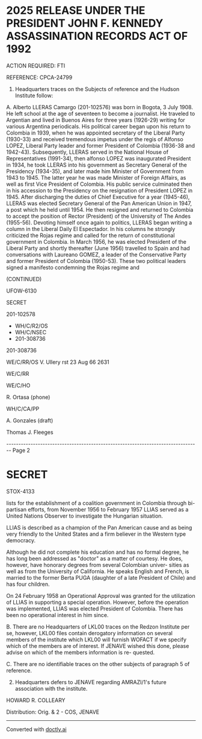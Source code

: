# 2025 RELEASE UNDER THE PRESIDENT JOHN F. KENNEDY ASSASSINATION RECORDS ACT OF 1992

ACTION REQUIRED: FTI

REFERENCE: CPCA-24799

1. Headquarters traces on the Subjects of reference and the Hudson Institute follow:

A. Alberto LLERAS Camargo (201-102576) was born in Bogota, 3 July 1908. He left school at the age of seventeen to become a journalist. He traveled to Argentian and lived in Buenos Aires for three years (1926-29) writing for various Argentina periodicals. His political career began upon his return to Colombia in 1939, when he was appointed secretary of the Liberal Party (1930-33) and received tremendous impetus under the regis of Alfonso LOPEZ, Liberal Party leader and former President of Colombia (1936-38 and 1942-43). Subsequently, LLERAS served in the National House of Representatives (1991-34), then alfonso LOPEZ was inaugurated President in 1934, he took LLERAS into his government as Secretary General of the Presidency (1934-35), and later made him Minister of Government from 1943 to 1945. The latter year he was made Minister of Foreign Affairs, as well as first Vice President of Colombia. His public service culminated then in his accession to the Presidency on the resignation of President LOPEZ in 1945. After discharging the duties of Chief Executive for a year (1945-46), LLERAS was elected Secretary General of the Pan American Union in 1947, a post which he held until 1954. He then resigned and returned to Colombia to accept the position of Rector (President) of the University of The Andes (1955-56). Devoting himself once again to politics, LLERAS began writing a column in the Liberal Daily El Espectador. In his columns he strongly criticized the Rojas regime and called for the return of constitutional government in Colombia. In March 1956, he was elected President of the Liberal Party and shortly thereafter (June 1956) travelled to Spain and had conversations with Laureano GOMEZ, a leader of the Conservative Party and former President of Colombia (1950-53). These two political leaders signed a manifesto condemning the Rojas regime and

(CONTINUED)

UFOW-6130

SECRET

201-102578

*   WH/C/R2/OS
*   WH/C/NSEC
*   201-308736

201-308736

WE/C/RR/OS
V. Ullery rst 23 Aug 66 2631

WE/C/RR

WE/C/HO

R. Ortasa (phone)

WH/C/CA/PP

A. Gonzales (draft)

Thomas J. Fleeges


-------------------------------------------------------------------------------- Page 2

# SECRET

STOX-4133

lists for the establishment of a coalition government in Colombia
through bi-partisan efforts, from November 1956 to February 1957
LLIAS served as a United Nations Observer to investigate the Hungarian
situation.

LLIAS is described as a champion of the Pan American cause
and as being very friendly to the United States and a firm believer
in the Western type democracy.

Although he did not complete his education and has no formal
degree, he has long been addressed as "doctor" as a matter of courtesy.
He does, however, have honorary degrees from several Colombian univer-
sities as well as from the University of California. He speaks
English and French, is married to the former Berta PUGA (daughter of a
late President of Chile) and has four children.

On 24 February 1958 an Operational Approval was granted for
the utilization of LLIAS in supporting a special operation. However,
before the operation was implemented, LLIAS was elected President of
Colombia. There has been no operational interest in him since.

B. There are no Headquarters of LKL00 traces on the Redzon
Institute per se, however, LKL00 files contain derogatory information
on several members of the institute which LKL00 will furnish WOFACT
if we specify which of the members are of interest. If JENAVE wished
this done, please advise on which of the members information is re-
quested.

C. There are no identifiable traces on the other subjects
of paragraph 5 of reference.

2. Headquarters defers to JENAVE regarding AMRAZI/1's future
   association with the institute.

HOWARD R. COLLEARY

Distribution:
Orig. & 2 - COS, JENAVE


---
Converted with [doctly.ai](https://doctly.ai)